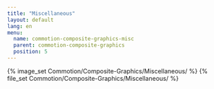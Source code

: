 ```yaml
---
title: "Miscellaneous"
layout: default
lang: en
menu:
  name: commotion-composite-graphics-misc
  parent: commotion-composite-graphics
  position: 5
---
```

{% image_set Commotion/Composite-Graphics/Miscellaneous/ %}
{% file_set Commotion/Composite-Graphics/Miscellaneous/ %}
